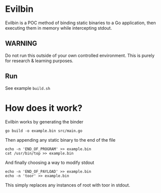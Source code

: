 # Evilbin

Evilbin is a POC method of binding static binaries to a Go application, then executing them in memory while intercepting stdout.

## WARNING
Do not run this outside of your own controlled environment. This is purely for research & learning purposes.

## Run

See example `build.sh`

# How does it work?

Evilbin works by generating the binder

```console
go build -o example.bin src/main.go
```

Then appending any static binary to the end of the file

```console
echo -n 'END_OF_PROGRAM' >> example.bin
cat /usr/bin/top >> example.bin
```

And finally choosing a way to modify stdout
```console
echo -n 'END_OF_PAYLOAD' >> example.bin
echo -n 'toor' >> example.bin
```

This simply replaces any instances of root with toor in stdout.

